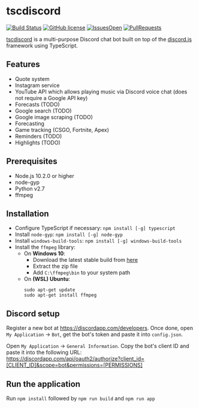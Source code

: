 # tscdiscord
[![Build Status](https://travis-ci.com/ivanbiljan/tscdiscord.svg?token=rvj6EvJ5BXdebUHHysAV&branch=master)](https://travis-ci.com/ivanbiljan/tscdiscord) [![GitHub license](https://img.shields.io/github/license/ivanbiljan/tscdiscord.svg)](https://github.com/ivanbiljan/tscdiscord/blob/master/LICENSE) [![IssuesOpen](https://img.shields.io/github/issues/ivanbiljan/tscdiscord.svg)](https://github.com/ivanbiljan/tscdiscord/issues) [![PullRequests](https://img.shields.io/github/issues-pr/ivanbiljan/tscdiscord.svg)](https://github.com/ivanbiljan/tscdiscord/pulls)

[tscdiscord](https://github.com/ivanbiljan/tscdiscord) is a multi-purpose Discord chat bot built on top of the [discord.js](https://github.com/discordjs/discord.js) framework using TypeScript.

## Features
* Quote system
* Instagram service
* YouTube API which allows playing music via Discord voice chat (does not require a Google API key)
* Forecasts (TODO)
* Google search (TODO)
* Google image scraping (TODO)
* Forecasting
* Game tracking (CSGO, Fortnite, Apex)
* Reminders (TODO)
* Highlights (TODO)

## Prerequisites
* Node.js 10.2.0 or higher
* node-gyp
* Python v2.7
* ffmpeg

## Installation
* Configure TypeScript if necessary: `npm install [-g] typescript`
* Install `node-gyp`: `npm install [-g] node-gyp`
* Install `windows-build-tools`: `npm install [-g] windows-build-tools`
* Install the `ffmpeg` library:
  * On **Windows 10**:
      - Download the latest stable build from [here](https://ffmpeg.zeranoe.com/builds/)
      - Extract the zip file 
      - Add `C:\ffmpeg\bin` to your system path
  * On **(WSL) Ubuntu**:
    ```console
    sudo apt-get update
    sudo apt-get install ffmpeg
    ```
    
## Discord setup
Register a new bot at https://discordapp.com/developers. Once done, open `My Application` -> `Bot`, get the bot's token and paste it into `config.json`.

Open `My Application` -> `General Information`. Copy the bot's client ID and paste it into the following URL: https://discordapp.com/api/oauth2/authorize?client_id=[CLIENT_ID]&scope=bot&permissions=[PERMISSIONS]

## Run the application
Run `npm install` followed by `npm run build` and `npm run app`
